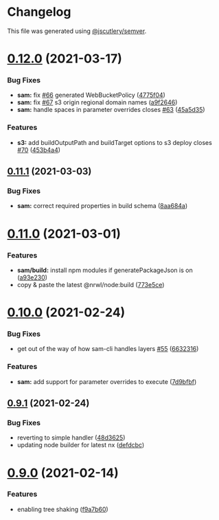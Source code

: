 # Changelog

This file was generated using [@jscutlery/semver](https://github.com/jscutlery/semver).

# [0.12.0](https://github.com/studds/nx-aws/compare/v0.11.1...v0.12.0) (2021-03-17)


### Bug Fixes

* **sam:** fix [#66](https://github.com/studds/nx-aws/issues/66) generated WebBucketPolicy ([4775f04](https://github.com/studds/nx-aws/commit/4775f04ddc372cd3cb46d4043d511a7cbc46f458))
* **sam:** fix [#67](https://github.com/studds/nx-aws/issues/67) s3 origin regional domain names ([a9f2646](https://github.com/studds/nx-aws/commit/a9f26469693f1a02e0974af15be8053c7da89509))
* **sam:** handle spaces in parameter overrides closes [#63](https://github.com/studds/nx-aws/issues/63) ([45a5d35](https://github.com/studds/nx-aws/commit/45a5d3556755e0b61e9639a0744260f3b2f8a486))


### Features

* **s3:** add buildOutputPath and buildTarget options to s3 deploy closes [#70](https://github.com/studds/nx-aws/issues/70) ([453b4a4](https://github.com/studds/nx-aws/commit/453b4a497be037618708dc51d533f00837be3fd4))



## [0.11.1](https://github.com/studds/nx-aws/compare/v0.11.0...v0.11.1) (2021-03-03)


### Bug Fixes

* **sam:** correct required properties in build schema ([8aa684a](https://github.com/studds/nx-aws/commit/8aa684a5e154d5eb5198bfa79f8c90e165845e52))



# [0.11.0](https://github.com/studds/nx-aws/compare/v0.10.0...v0.11.0) (2021-03-01)


### Features

* **sam/build:** install npm modules if generatePackageJson is on ([a93e230](https://github.com/studds/nx-aws/commit/a93e23066e7c1fae58ad840565cf727b58ee8647))
* copy & paste the latest @nrwl/node:build ([773e5ce](https://github.com/studds/nx-aws/commit/773e5ce1085c25d64b6fb62b8ad2a40dc40a59a9))



# [0.10.0](https://github.com/studds/nx-aws/compare/v0.9.1...v0.10.0) (2021-02-24)


### Bug Fixes

* get out of the way of how sam-cli handles layers [#55](https://github.com/studds/nx-aws/issues/55) ([6632316](https://github.com/studds/nx-aws/commit/6632316ad0283b5aeffa80912b083e0d3b66ef24))


### Features

* **sam:** add support for parameter overrides to execute ([7d9bfbf](https://github.com/studds/nx-aws/commit/7d9bfbf7441b48b26441589e7038e25fb71c7274))



## [0.9.1](https://github.com/studds/nx-aws/compare/v0.9.0...v0.9.1) (2021-02-24)


### Bug Fixes

* reverting to simple handler ([48d3625](https://github.com/studds/nx-aws/commit/48d36251988053fe9982f0fad08d3883ffcf80f8))
* updating node builder for latest nx ([defdcbc](https://github.com/studds/nx-aws/commit/defdcbcb3b02b4f4a9995de2094f8dfae0b9ed45))



# [0.9.0](https://github.com/studds/nx-aws/compare/v0.8.3...v0.9.0) (2021-02-14)


### Features

* enabling tree shaking ([f9a7b60](https://github.com/studds/nx-aws/commit/f9a7b605e78425f1a1c7b9dbc017fbfdc56fd6d2))
